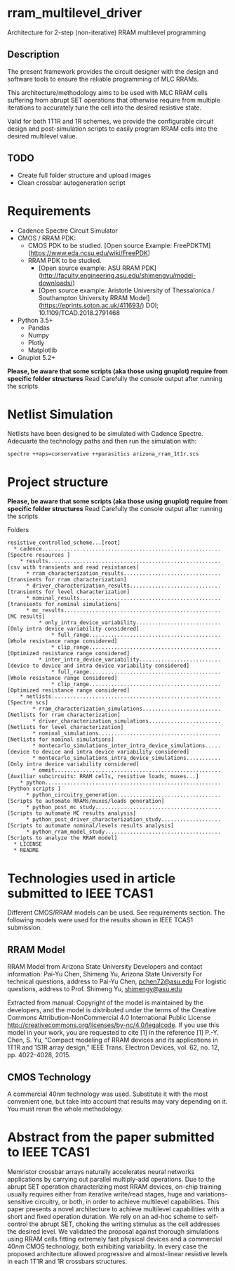 # rram_multilevel_driver
Architecture for 2-step (non-iterative) RRAM multilevel programming

## Description
The present framework provides the circuit designer with the design
and software tools to ensure the reliable programming of MLC RRAMs.

This architecture/methodology aims to be used with MLC RRAM cells suffering from
abrupt SET operations that otherwise require from multiple iterations to accurately tune the cell into the desired resistive state.

Valid for both 1T1R and 1R schemes, we provide the configurable
circuit design and post-simulation scripts to easily program RRAM cells into the desired multilevel value.

## TODO
* Create full folder structure and upload images
* Clean crossbar autogeneration script

# Requirements
* Cadence Spectre Circuit Simulator
* CMOS / RRAM PDK:
	* CMOS PDK to be studied. [Open source Example: FreePDKTM] (https://www.eda.ncsu.edu/wiki/FreePDK) 
	* RRAM PDK to be studied.
		* [Open source example: ASU RRAM PDK] (http://faculty.engineering.asu.edu/shimengyu/model-downloads/)
		* [Open source example: Aristotle University of Thessalonica / Southampton University RRAM Model] (https://eprints.soton.ac.uk/411693/) DOI; 10.1109/TCAD.2018.2791468
* Python 3.5+
  * Pandas
  * Numpy
  * Plotly
  * Matplotlib
* Gnuplot 5.2+

**Please, be aware that some scripts (aka those using gnuplot) require from specific folder structures**
Read Carefully the console output after running the scripts

# Netlist Simulation
Netlists have been designed to be simulated with Cadence Spectre.
Adecuarte the technology paths and then run the simulation with:

    spectre ++aps=conservative ++parasitics arizona_rram_1t1r.scs

# Project structure

**Please, be aware that some scripts (aka those using gnuplot) require from specific folder structures**
Read Carefully the console output after running the scripts

Folders
```
resistive_controlled_scheme...[root]
  * cadence.........................................................[Spectre resources ]
    * results.......................................................[csv with transients and read resistances]
      * rram_characterization_results...............................[transients for rram characterization]
      * driver_characterization_results.............................[transients for level characterization]
      * nominal_results.............................................[transients for nominal simulations]
      * mc_results..................................................[MC results]
          * only_intra_device_variability...........................[Only intra device variability considered]
              * full_range..........................................[Whole resistance range considered]
              * clip_range..........................................[Optimized resistance range considered]
          * inter_intra_device_variability..........................[device to device and intra device variability considered]
              * full_range..........................................[Whole resistance range considered]
              * clip_range..........................................[Optimized resistance range considered]
    * netlists......................................................[Spectre scs]
        * rram_characterization_simulations.........................[Netlists for rram characterization]
        * driver_characterization_simulations.......................[Netlists for level characterization]
        * nominal_simulations.......................................[Netlists for nominal simulations]
        * montecarlo_simulations_inter_intra_device_simulations.....[device to device and intra device variability considered]
        * montecarlo_simulations_intra_device_simulations...........[Only intra device variability considered]
        * ommit.....................................................[Auxiliar subcircuits: RRAM cells, resistive loads, muxes...]
    * python........................................................[Python scripts ]
      * python_circuitry_generation.................................[Scripts to automate RRAMs/muxes/loads generation]
      * python_post_mc_study........................................[Scripts to automate MC results analysis]
      * python_post_driver_characterization_study...................[Scripts to automate nominal/levels results analysis]
      * python_rram_model_study.....................................[Scripts to analyze the RRAM model]
  * LICENSE
  * README
```

# Technologies used in article submitted to IEEE TCAS1

Different CMOS/RRAM models can be used. See requirements section.
The following models were used for the results shown in IEEE TCAS1 submission. 

## RRAM Model
RRAM Model from Arizona State University
Developers and contact information:
Pai-Yu Chen, Shimeng Yu, Arizona State University
For technical questions, address to Pai-Yu Chen, pchen72@asu.edu
For logistic questions, address to Prof. Shimeng Yu, shimengy@asu.edu

Extracted from manual:
Copyright of the model is maintained by the developers, and the model is distributed under the
terms of the Creative Commons Attribution-NonCommercial 4.0 International Public License
http://creativecommons.org/licenses/by-nc/4.0/legalcode. If you use this model in your work, you are
requested to cite [1] in the reference
[1] P.-Y. Chen, S. Yu, “Compact modeling of RRAM devices and its applications in 1T1R and 1S1R
array design,” IEEE Trans. Electron Devices, vol. 62, no. 12, pp. 4022-4028, 2015.

## CMOS Technology
A commercial 40nm technology was used.
Substitute it with the most convenient one, but take into account that
results may vary depending on it. You must rerun the whole methodology.

# Abstract from the paper submitted to IEEE TCAS1

  Memristor crossbar arrays naturally accelerates
  neural networks applications by carrying out
  parallel multiply-add operations.
  Due to the abrupt SET operation characterizing most
  RRAM devices, on-chip training usually requires either from
  iterative write/read stages, huge and variations-sensitive circuitry, or both,
  in order to achieve multilevel capabilities.
  This paper presents a novel architecture to achieve
  multilevel capabilities with a short and fixed operation duration.
  We rely on an ad-hoc scheme to self-control the abrupt SET,
  choking the writing stimulus as the cell addresses the desired level.
  We validated the proposal against thorough simulations
  using RRAM cells fitting extremely fast physical devices
  and a commercial $40$$nm$ CMOS technology, both exhibiting variability.
  In every case the proposed architecture allowed progressive and almost-linear resistive
  levels in each 1T1R and 1R crossbars structures.
